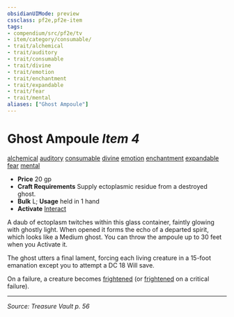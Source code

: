```yaml
---
obsidianUIMode: preview
cssclass: pf2e,pf2e-item
tags:
- compendium/src/pf2e/tv
- item/category/consumable/
- trait/alchemical
- trait/auditory
- trait/consumable
- trait/divine
- trait/emotion
- trait/enchantment
- trait/expandable
- trait/fear
- trait/mental
aliases: ["Ghost Ampoule"]
---
```

# Ghost Ampoule *Item 4*  
[alchemical](rules/traits/alchemical.md "Alchemical Item Trait")  [auditory](rules/traits/auditory.md "Auditory Effect Trait")  [consumable](rules/traits/consumable.md "Consumable Item Trait")  [divine](rules/traits/divine.md "Divine Tradition Trait")  [emotion](rules/traits/emotion.md "Emotion Effect Trait")  [enchantment](rules/traits/enchantment.md "Enchantment School Trait")  [expandable](rules/traits/expandable-tv.md "Expandable Item Trait")  [fear](rules/traits/fear.md "Fear Effect Trait")  [mental](rules/traits/mental.md "Mental Effect Trait")  

- **Price** 20 gp
- **Craft Requirements** Supply ectoplasmic residue from a destroyed ghost.
- **Bulk** L; **Usage** held in 1 hand
- **Activate** [Interact](rules/actions/interact.md)

A daub of ectoplasm twitches within this glass container, faintly glowing with ghostly light. When opened it forms the echo of a departed spirit, which looks like a Medium ghost. You can throw the ampoule up to 30 feet when you Activate it.

The ghost utters a final lament, forcing each living creature in a 15-foot emanation except you to attempt a DC 18 Will save.

On a failure, a creature becomes [frightened](rules/conditions.md#Frightened) (or [frightened](rules/conditions.md#Frightened) on a critical failure).


---
*Source: Treasure Vault p. 56*